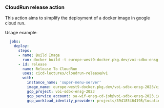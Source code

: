 ### CloudRun release action

This action aims to simplify the deployment of a docker image in google cloud run.

Usage example:

```yaml
  jobs:
    deploy:
      steps:
      - name: Build Image
        run: docker build -t europe-west9-docker.pkg.dev/voi-sdbx-ensg-2023/cicd-registry/jlevesy/menu-server:${{ github.ref_name }} .
      - id: release
        name: Release To CloudRun
        uses: cicd-lectures/cloudrun-release@v1
        with:
          instance_name: 'super-menu-server'
          image_name: europe-west9-docker.pkg.dev/voi-sdbx-ensg-2023/cicd-registry/jlevesy/menu-server:${{ github.ref_name }}
          gcp_project: voi-sdbx-ensg-2023
          gcp_service_account: sa-wif-ensg-cd-job@voi-sdbx-ensg-2023.iam.gserviceaccount.com
          gcp_workload_identity_provider: projects/394185464198/locations/global/workloadIdentityPools/ensg-cd-github/providers/github
```
